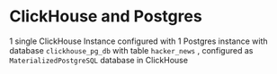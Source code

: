 # ClickHouse and Postgres

1 single ClickHouse Instance configured with 1 Postgres instance with database `clickhouse_pg_db` with table `hacker_news` , configured as `MaterializedPostgreSQL` database in ClickHouse
